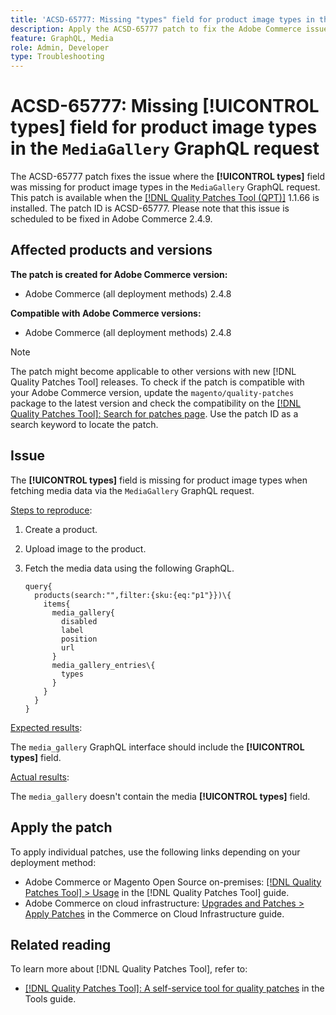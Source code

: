 ```yaml
---
title: 'ACSD-65777: Missing "types" field for product image types in the `MediaGallery` GraphQL request'
description: Apply the ACSD-65777 patch to fix the Adobe Commerce issue where the "types" field was missing for product image types in the `MediaGallery` GraphQL request.
feature: GraphQL, Media
role: Admin, Developer
type: Troubleshooting
---
```


# ACSD-65777: Missing **[!UICONTROL types]** field for product image types in the `MediaGallery` GraphQL request

The ACSD-65777 patch fixes the issue where the **[!UICONTROL types]** field was missing for product image types in the `MediaGallery` GraphQL request. This patch is available when the [[!DNL Quality Patches Tool (QPT)]](/help/tools/quality-patches-tool/quality-patches-tool-to-self-serve-quality-patches.md) 1.1.66 is installed. The patch ID is ACSD-65777. Please note that this issue is scheduled to be fixed in Adobe Commerce 2.4.9.

## Affected products and versions

**The patch is created for Adobe Commerce version:**

* Adobe Commerce (all deployment methods) 2.4.8

**Compatible with Adobe Commerce versions:**

* Adobe Commerce (all deployment methods) 2.4.8

>[!NOTE]
>
>The patch might become applicable to other versions with new [!DNL Quality Patches Tool] releases. To check if the patch is compatible with your Adobe Commerce version, update the `magento/quality-patches` package to the latest version and check the compatibility on the [[!DNL Quality Patches Tool]: Search for patches page](https://experienceleague.adobe.com/tools/commerce-quality-patches/index.html). Use the patch ID as a search keyword to locate the patch.

## Issue

The **[!UICONTROL types]** field is missing for product image types when fetching media data via the `MediaGallery` GraphQL request.

<u>Steps to reproduce</u>:

1. Create a product.
1. Upload image to the product.
1. Fetch the media data using the following GraphQL.

    ```
    query{
      products(search:"",filter:{sku:{eq:"p1"}})\{
        items{
          media_gallery{
            disabled
            label
            position
            url
          }
          media_gallery_entries\{
            types
          }
        }
      }
    }
    ```

<u>Expected results</u>:

The `media_gallery` GraphQL interface should include the **[!UICONTROL types]** field.

<u>Actual results</u>:

The `media_gallery` doesn't contain the media **[!UICONTROL types]** field.

## Apply the patch

To apply individual patches, use the following links depending on your deployment method:

* Adobe Commerce or Magento Open Source on-premises: [[!DNL Quality Patches Tool] > Usage](/help/tools/quality-patches-tool/usage.md) in the [!DNL Quality Patches Tool] guide.
* Adobe Commerce on cloud infrastructure: [Upgrades and Patches > Apply Patches](https://experienceleague.adobe.com/docs/commerce-cloud-service/user-guide/develop/upgrade/apply-patches.html) in the Commerce on Cloud Infrastructure guide.

## Related reading

To learn more about [!DNL Quality Patches Tool], refer to:

* [[!DNL Quality Patches Tool]: A self-service tool for quality patches](/help/tools/quality-patches-tool/quality-patches-tool-to-self-serve-quality-patches.md) in the Tools guide.
